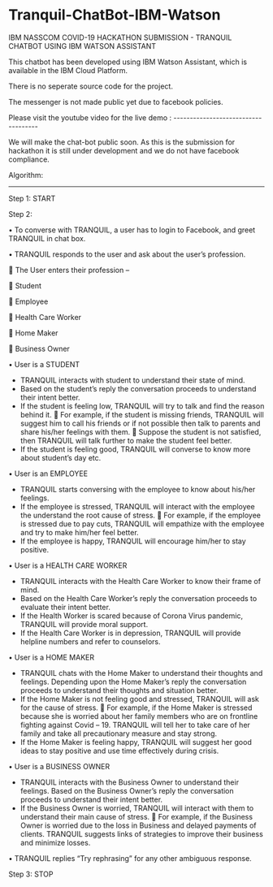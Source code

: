 # Tranquil-ChatBot-IBM-Watson
IBM NASSCOM COVID-19 HACKATHON SUBMISSION - TRANQUIL CHATBOT USING IBM WATSON ASSISTANT

This chatbot has been developed using IBM Watson Assistant, which is available in the IBM Cloud Platform.

There is no seperate source code for the project.

The messenger is not made public yet due to facebook policies.

Please visit the youtube video for the live demo : ------------------------------------

We will make the chat-bot public soon. As this is the submission for hackathon it is still under development and we do not have facebook compliance.


Algorithm:
__________

Step 1: START

Step 2:

•	To converse with TRANQUIL, a user has to login to Facebook, and greet TRANQUIL in chat box.

•	TRANQUIL responds to the user and ask about the user’s profession.

	The User enters their profession –

	Student

	Employee

	Health Care Worker

	Home Maker

	Business Owner

•	User is a STUDENT
-	TRANQUIL interacts with student to understand their state of mind.
-	Based on the student’s reply the conversation proceeds to understand their intent better.
-	If the student is feeling low, TRANQUIL will try to talk and find the reason behind it.
	For example, if the student is missing friends, TRANQUIL will suggest him to call his friends or if not possible then talk to parents and share his/her feelings with them.
	Suppose the student is not satisfied, then TRANQUIL will talk further to make the student feel better.
-	If the student is feeling good, TRANQUIL will converse to know more about student’s day etc.   

•	User is an EMPLOYEE
-	TRANQUIL starts conversing with the employee to know about his/her feelings.
-	If the employee is stressed, TRANQUIL will interact with the employee the understand the root cause of stress.
	For example, if the employee is stressed due to pay cuts, TRANQUIL will empathize with the employee and try to make him/her feel better.
-	If the employee is happy, TRANQUIL will encourage him/her to stay positive.   

•	User is a HEALTH CARE WORKER
-	TRANQUIL interacts with the Health Care Worker to know their frame of mind.
-	Based on the Health Care Worker’s reply the conversation proceeds to evaluate their intent better.
-	If the Health Worker is scared because of Corona Virus pandemic, TRANQUIL will provide moral support.
-	If the Health Care Worker is in depression, TRANQUIL will provide helpline numbers and refer to counselors.

•	User is a HOME MAKER
-	TRANQUIL chats with the Home Maker to understand their thoughts and feelings. Depending upon the Home Maker’s reply the conversation proceeds to understand their thoughts and situation better.
-	If the Home Maker is not feeling good and stressed, TRANQUIL will ask for the cause of stress.
	For example, if the Home Maker is stressed because she is worried about her family members who are on frontline fighting against Covid – 19. TRANQUIL will tell her to take care of her family and take all precautionary measure and stay strong. 
-	If the Home Maker is feeling happy, TRANQUIL will suggest her good ideas to stay positive and use time effectively during crisis.

•	User is a BUSINESS OWNER
-	TRANQUIL interacts with the Business Owner to understand their feelings. Based on the Business Owner’s reply the conversation proceeds to understand their intent better.
-	If the Business Owner is worried, TRANQUIL will interact with them to understand their main cause of stress.
	For example, if the Business Owner is worried due to the loss in Business and delayed payments of clients. TRANQUIL suggests links of strategies to improve their business and minimize losses. 

•	TRANQUIL replies “Try rephrasing” for any other ambiguous response.  

Step 3: STOP


